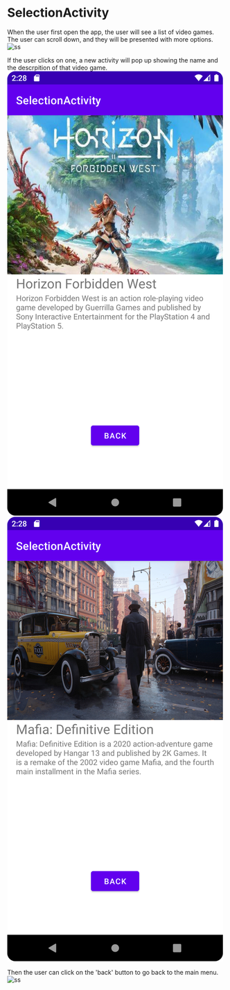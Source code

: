 # SelectionActivity

When the user first open the app, the user will see a list of video games. The user can scroll down, and they will be presented with more options.
![ss](https://github.com/ShuaoC/SelectionActivity/blob/main/Screenshot_20220309_142820.png)

If the user clicks on one, a new activity will pop up showing the name and the descrpition of that video game.
![ss](https://github.com/ShuaoC/SelectionActivity/blob/main/Screenshot_20220309_142834.png)
![ss](https://github.com/ShuaoC/SelectionActivity/blob/main/Screenshot_20220309_142850.png)

Then the user can click on the 'back' button to go back to the main menu.
![ss](https://github.com/ShuaoC/SelectionActivity/blob/main/Screenshot_20220309_142820.png)
